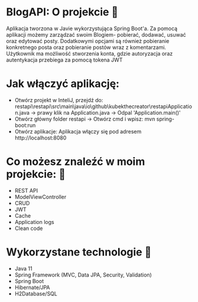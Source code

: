 # BlogAPI: O projekcie 📕


Aplikacja tworzona w Javie wykorzystująca Spring Boot'a. Za pomocą aplikacji możemy zarządzać swoim Blogiem- pobierać, dodawać, usuwać oraz edytować posty. 
Dodatkowymi opcjami są również pobieranie konkretnego posta oraz pobieranie postów wraz z komentarzami.  
Użytkownik ma możliwość stworzenia konta, gdzie autoryzacja oraz autentykacja przebiega za pomocą tokena JWT

# Jak włączyć aplikację:
- Otwórz projekt w InteliJ, przejdź do: restapi\restapi\src\main\java\io\github\kubekthecreator\restapiApplication.java -> prawy klik na Application.java -> Odpal 'Application.main()'
- Otwórz główny folder restapi -> Otwórz cmd i wpisz: mvn spring-boot:run
- Otwórz aplikacje:
Aplikacja włączy się pod adresem http://localhost:8080

# Co możesz znaleźć w moim projekcie: 🎉
- REST API
- ModelViewController
- CRUD
- JWT
- Cache
- Application logs
- Clean code

# Wykorzystane technologie 🔧
- Java 11
- Spring Framework (MVC, Data JPA, Security, Validation)
- Spring Boot
- Hibernate/JPA
- H2Database/SQL

